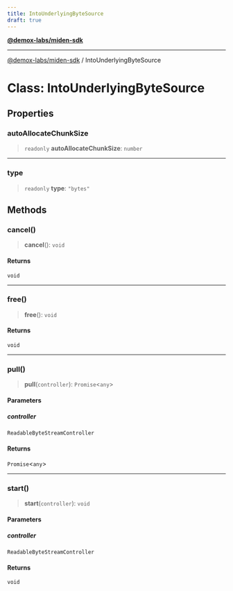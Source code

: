 ```yaml
---
title: IntoUnderlyingByteSource
draft: true
---
```


[**@demox-labs/miden-sdk**](../index)

***

[@demox-labs/miden-sdk](../index) / IntoUnderlyingByteSource

# Class: IntoUnderlyingByteSource

## Properties

### autoAllocateChunkSize

> `readonly` **autoAllocateChunkSize**: `number`

***

### type

> `readonly` **type**: `"bytes"`

## Methods

### cancel()

> **cancel**(): `void`

#### Returns

`void`

***

### free()

> **free**(): `void`

#### Returns

`void`

***

### pull()

> **pull**(`controller`): `Promise`\<`any`\>

#### Parameters

##### controller

`ReadableByteStreamController`

#### Returns

`Promise`\<`any`\>

***

### start()

> **start**(`controller`): `void`

#### Parameters

##### controller

`ReadableByteStreamController`

#### Returns

`void`
